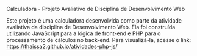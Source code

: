 Calculadora  - Projeto Avaliativo de Disciplina de Desenvolvimento Web

Este projeto é uma calculadora  desenvolvida como parte da atividade avaliativa da disciplina de Desenvolvimento Web. Ela foi construída utilizando JavaScript para a lógica de front-end e PHP para o processamento de cálculos no back-end.
Para visualizá-la, acesse o link: https://thaissa2.github.io/atividades-php-js/
